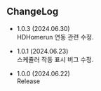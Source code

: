 ## ChangeLog

- 1.0.3 (2024.06.30)   
  HDHomerun 연동 관련 수정.   

- 1.0.1 (2024.06.23)   
  스케쥴러 작동 표시 버그 수정.   

- 1.0.0 (2024.06.22)   
  Release   